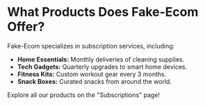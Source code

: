 # What Products Does Fake-Ecom Offer?

Fake-Ecom specializes in subscription services, including:

- **Home Essentials:** Monthly deliveries of cleaning supplies.
- **Tech Gadgets:** Quarterly upgrades to smart home devices.
- **Fitness Kits:** Custom workout gear every 3 months.
- **Snack Boxes:** Curated snacks from around the world.

Explore all our products on the "Subscriptions" page!
